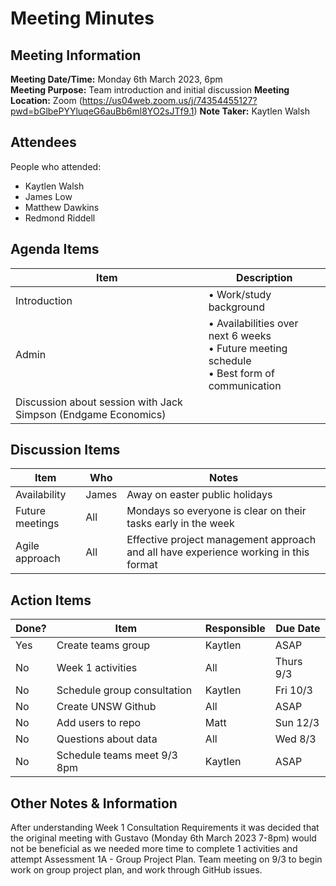 # Meeting Minutes
## Meeting Information
**Meeting Date/Time:** Monday 6th March 2023, 6pm  
**Meeting Purpose:** Team introduction and initial discussion 
**Meeting Location:** Zoom (https://us04web.zoom.us/j/74354455127?pwd=bGlbePYYluqeG6auBb6ml8YO2sJTf9.1)
**Note Taker:** Kaytlen Walsh  

## Attendees
People who attended:
- Kaytlen Walsh
- James Low
- Matthew Dawkins
- Redmond Riddell

## Agenda Items

Item                                                           | Description
-------------------------------------------------------------- | ----------------------------------------------------------------------------------------------- |
Introduction                                                   | • Work/study background                                                                         |
Admin                                                          | • Availabilities over next 6 weeks<br>• Future meeting schedule<br>• Best form of communication |
Discussion about session with Jack Simpson (Endgame Economics) |                                                                                                 |

## Discussion Items
Item            | Who   | Notes                                                                                |
--------------- | ------| ------------------------------------------------------------------------------------ |
Availability    | James | Away on easter public holidays                                                       |
Future meetings | All   | Mondays so everyone is clear on their tasks early in the week                        |
Agile approach  | All   | Effective project management approach and all have experience working in this format |

## Action Items
| Done? | Item                         | Responsible | Due Date  |
| ----  | ---------------------------- | ----------- | --------- |
| Yes   | Create teams group           | Kaytlen     | ASAP      |
| No    | Week 1 activities            | All         | Thurs 9/3 |
| No    | Schedule group consultation  | Kaytlen     | Fri 10/3  |
| No    | Create UNSW Github           | All         | ASAP      |
| No    | Add users to repo            | Matt        | Sun 12/3  |
| No    | Questions about data         | All         | Wed 8/3   |
| No    | Schedule teams meet 9/3 8pm  | Kaytlen     | ASAP      |

## Other Notes & Information
After understanding Week 1 Consultation Requirements it was decided that the original meeting with Gustavo (Monday 6th March 2023 7-8pm) would not be beneficial as we needed more time to complete 1 activities and attempt Assessment 1A - Group Project Plan. 
Team meeting on 9/3 to begin work on group project plan, and work through GitHub issues.
